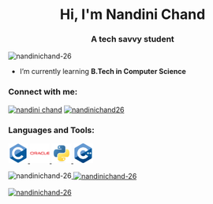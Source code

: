 <h1 align="center">Hi, I'm Nandini Chand</h1>
<h3 align="center">A tech savvy student</h3>

<p align="left"> <img src="https://komarev.com/ghpvc/?username=nandinichand-26&label=Profile%20views&color=0e75b6&style=flat" alt="nandinichand-26" /> </p>

-  I’m currently learning **B.Tech in Computer Science**

<h3 align="left">Connect with me:</h3>
<p align="left">
<a href="https://linkedin.com/in/nandini chand" target="blank"><img align="center" src="https://raw.githubusercontent.com/rahuldkjain/github-profile-readme-generator/master/src/images/icons/Social/linked-in-alt.svg" alt="nandini chand" height="30" width="40" /></a>
<a href="https://www.leetcode.com/nandinichand26" target="blank"><img align="center" src="https://raw.githubusercontent.com/rahuldkjain/github-profile-readme-generator/master/src/images/icons/Social/leet-code.svg" alt="nandinichand26" height="30" width="40" /></a>
</p>

<h3 align="left">Languages and Tools:</h3>
<p align="left"> <a href="https://www.cprogramming.com/" target="_blank" rel="noreferrer"> <img src="https://raw.githubusercontent.com/devicons/devicon/master/icons/c/c-original.svg" alt="c" width="40" height="40"/> </a> <a href="https://www.oracle.com/" target="_blank" rel="noreferrer"> <img src="https://raw.githubusercontent.com/devicons/devicon/master/icons/oracle/oracle-original.svg" alt="oracle" width="40" height="40"/> </a> <a href="https://www.python.org" target="_blank" rel="noreferrer"> <img src="https://raw.githubusercontent.com/devicons/devicon/master/icons/python/python-original.svg" alt="python" width="40" height="40"/> </a> <a href="https://www.python.org" target="_blank" rel="noreferrer"> <img src="https://raw.githubusercontent.com/devicons/devicon/master/icons/cplusplus/cplusplus-original.svg" alt="c++" width="40" 
</p>

<p><img align="left" src="https://github-readme-stats.vercel.app/api/top-langs?username=nandinichand-26&show_icons=true&locale=en&layout=compact" alt="nandinichand-26" /></p>

<p>&nbsp;<img align="center" src="https://github-readme-stats.vercel.app/api?username=nandinichand-26&show_icons=true&locale=en" alt="nandinichand-26" /></p>

<p><img align="center" src="https://github-readme-streak-stats.herokuapp.com/?user=nandinichand-26&" alt="nandinichand-26" /></p>

